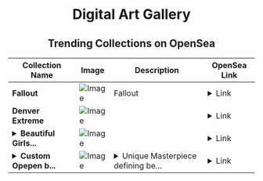 <div align="center">

# Digital Art Gallery

## Trending Collections on OpenSea

| Collection Name                       | Image                                                                                     | Description                       | OpenSea Link                                                                                          |
|---------------------------------------|-------------------------------------------------------------------------------------------|-----------------------------------|--------------------------------------------------------------------------------------------------------|
| **Fallout** | ![Image](https://i.seadn.io/s/raw/files/9f332766d6e0daaa950d41c332c2a503.jpg?w=500&auto=format?w=200&auto=format) | Fallout | <details><summary>Link</summary>[Fallout](https://opensea.io/collection/fallout-36)</details> |
| **Denver Extreme** | ![Image](https://i.seadn.io/s/raw/files/9d996db9700716231b2a04aff39fa605.jpg?w=500&auto=format?w=200&auto=format) |  | <details><summary>Link</summary>[Denver Extreme](https://opensea.io/collection/denver-extreme)</details> |
| **<details><summary>Beautiful Girls...</summary>Beautiful Girls Nft</details>** | ![Image](https://i.seadn.io/s/raw/files/74cb966321cffe35be0cb5024981d5f0.jpg?w=500&auto=format?w=200&auto=format) |  | <details><summary>Link</summary>[Beautiful Girls Nft](https://opensea.io/collection/beautiful-girls-nft-1)</details> |
| **<details><summary>Custom Opepen b...</summary>Custom Opepen by Opepen Studio</details>** | ![Image](https://i.seadn.io/s/raw/files/52d2d9e1b69335583526d4d321ba80ce.png?w=500&auto=format?w=200&auto=format) | <details><summary>Unique Masterpiece defining be...</summary>Unique Masterpiece defining beauty.</details> | <details><summary>Link</summary>[Custom Opepen by Opepen Studio](https://opensea.io/collection/custom-opepen-by-opepen-studio-4171)</details> |

</div>